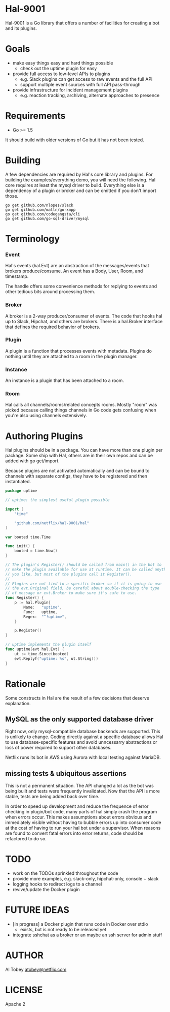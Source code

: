 # Hal-9001

Hal-9001 is a Go library that offers a number of facilities for creating a bot
and its plugins.

# Goals

* make easy things easy and hard things possible
    * check out the uptime plugin for easy
* provide full access to low-level APIs to plugins
    * e.g. Slack plugins can get access to raw events and the full API
    * support multiple event sources with full API pass-through
* provide infrastructure for incident management plugins
    * e.g. reaction tracking, archiving, alternate approaches to presence

# Requirements

* Go >= 1.5

It should build with older versions of Go but it has not been tested.

# Building

A few dependencies are required by Hal's core library and plugins. For
building the examples/everything demo, you will need the following. Hal
core requires at least the mysql driver to build. Everything else is
a dependency of a plugin or broker and can be omitted if you don't import
those.

```
go get github.com/nlopes/slack
go get github.com/mattn/go-xmpp
go get github.com/codegangsta/cli
go get github.com/go-sql-driver/mysql
```

# Terminology

### Event

Hal's events (hal.Evt) are an abstraction of the messages/events that
brokers produce/consume. An event has a Body, User, Room, and timestamp.

The handle offers some convenience methods for replying to events and
other tedious bits around processing them.

### Broker

A broker is a 2-way producer/consumer of events. The code that hooks
hal up to Slack, Hipchat, and others are brokers. There is a hal.Broker
interface that defines the required behavior of brokers.

### Plugin

A plugin is a function that processes events with metadata. Plugins do
nothing until they are attached to a room in the plugin manager.

### Instance

An instance is a plugin that has been attached to a room.

### Room

Hal calls all channels/rooms/related concepts rooms. Mostly "room" was picked
because calling things channels in Go code gets confusing when you're also
using channels extensively.

# Authoring Plugins

Hal plugins should be in a package. You can have more than one plugin
per package. Some ship with Hal, others are in their own repos and
can be added with go get/import.

Because plugins are not activated automatically and can be bound to channels
with separate configs, they have to be registered and then instantiated.

```go
package uptime

// uptime: the simplest useful plugin possible

import (
	"time"

	"github.com/netflix/hal-9001/hal"
)

var booted time.Time

func init() {
	booted = time.Now()
}

// The plugin's Register() should be called from main() in the bot to
// make the plugin available for use at runtime. It can be called anything
// you like, but most of the plugins call it Register().
//
// Plugins are not tied to a specific broker so if it is going to use
// the evt.Original field, be careful about double-checking the type
// of message or evt.Broker to make sure it's safe to use.
func Register() {
	p := hal.Plugin{
		Name:   "uptime",
		Func:   uptime,
		Regex:  "^!uptime",
	}

	p.Register()
}

// uptime implements the plugin itself
func uptime(evt hal.Evt) {
	ut := time.Since(booted)
	evt.Replyf("uptime: %s", ut.String())
}
```

# Rationale

Some constructs in Hal are the result of a few decisions that deserve explanation.

## MySQL as the only supported database driver

Right now, only mysql-compatible database backends are supported. This is
unlikely to change. Coding directly against a specific database allows Hal
to use database-specific features and avoid unncessarry abstractions or loss
of power required to support other databases.

Netflix runs its bot in AWS using Aurora with local testing against MariaDB.

## missing tests & ubiquitous assertions

This is not a permanent situation. The API changed a lot as the bot was being
built and tests were frequently invalidated. Now that the API is more stable,
tests are being added back over time.

In order to speed up development and reduce the frequence of error checking
in plugin/bot code, many parts of hal simply crash the program when errors
occur. This makes assumptions about errors obvious and immediately visible
without having to bubble errors up into consumer code at the cost of having
to run your hal bot under a supervisor. When reasons are found to convert
fatal errors into error returns, code should be refactored to do so.

# TODO

* work on the TODOs sprinkled throughout the code
* provide more examples, e.g. slack-only, hipchat-only, console + slack
* logging hooks to redirect logs to a channel
* revive/update the Docker plugin

# FUTURE IDEAS

* [in progress] a Docker plugin that runs code in Docker over stdio
    * exists, but is not ready to be released yet
* integrate sshchat as a broker or an maybe an ssh server for admin stuff

# AUTHOR

Al Tobey <atobey@netflix.com>

# LICENSE

Apache 2

